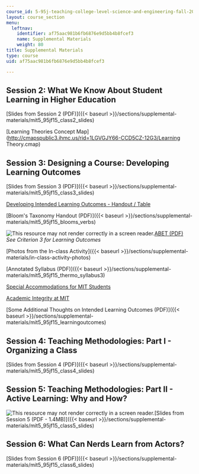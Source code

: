 ```yaml
---
course_id: 5-95j-teaching-college-level-science-and-engineering-fall-2015
layout: course_section
menu:
  leftnav:
    identifier: af75aac981b6fb6876e9d5bb4b8fcef3
    name: Supplemental Materials
    weight: 80
title: Supplemental Materials
type: course
uid: af75aac981b6fb6876e9d5bb4b8fcef3

---
```


Session 2: What We Know About Student Learning in Higher Education
------------------------------------------------------------------

[Slides from Session 2 (PDF)]({{< baseurl >}}/sections/supplemental-materials/mit5_95jf15_class2_slides)

[Learning Theories Concept Map](http://cmapspublic3.ihmc.us/rid=1LGVGJY66-CCD5CZ-12G3/Learning Theory.cmap)

Session 3: Designing a Course: Developing Learning Outcomes
-----------------------------------------------------------

[Slides from Session 3 (PDF)]({{< baseurl >}}/sections/supplemental-materials/mit5_95jf15_class3_slides)

[Developing Intended Learning Outcomes - Handout / Table](http://cei.umn.edu/support-services/tutorials/integrated-aligned-course-design/part-2-establishing-student-learning)

[Bloom's Taxonomy Handout (PDF)]({{< baseurl >}}/sections/supplemental-materials/mit5_95jf15_blooms_verbs)

![This resource may not render correctly in a screen reader.](/images/inacessible.gif)[ABET (PDF)](http://www.abet.org/wp-content/uploads/2015/05/E001-15-16-EAC-Criteria-03-10-15.pdf)  
_See Criterion 3 for Learning Outcomes_

[Photos from the In-class Activity]({{< baseurl >}}/sections/supplemental-materials/in-class-activity-photos)

[Annotated Syllabus (PDF)]({{< baseurl >}}/sections/supplemental-materials/mit5_95jf15_thermo_syllabus3)

[Special Accommodations for MIT Students](http://web.mit.edu/uaap/sds/students/procedures.html)

[Academic Integrity at MIT](http://integrity.mit.edu/)

[Some Additional Thoughts on Intended Learning Outcomes (PDF)]({{< baseurl >}}/sections/supplemental-materials/mit5_95jf15_learningoutcomes)

Session 4: Teaching Methodologies: Part I - Organizing a Class
--------------------------------------------------------------

[Slides from Session 4 (PDF)]({{< baseurl >}}/sections/supplemental-materials/mit5_95jf15_class4_slides)

Session 5: Teaching Methodologies: Part II - Active Learning: Why and How?
--------------------------------------------------------------------------

![This resource may not render correctly in a screen reader.](/images/inacessible.gif)[Slides from Session 5 (PDF - 1.4MB)]({{< baseurl >}}/sections/supplemental-materials/mit5_95jf15_class5_slides)

Session 6: What Can Nerds Learn from Actors?
--------------------------------------------

[Slides from Session 6 (PDF)]({{< baseurl >}}/sections/supplemental-materials/mit5_95jf15_class6_slides)